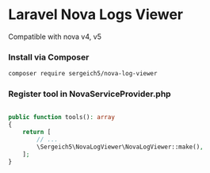# Laravel Nova Logs Viewer

Compatible with nova v4, v5

### Install via Composer

```bash
composer require sergeich5/nova-log-viewer
```

### Register tool in NovaServiceProvider.php

```php

public function tools(): array
{
    return [
        // ...
        \Sergeich5\NovaLogViewer\NovaLogViewer::make(),
    ];
}
```
